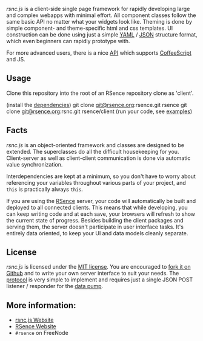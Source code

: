 
*rsnc.js* is a client-side single page framework for
rapidly developing large and complex webapps with minimal effort.
All component classes follow the same basic API no matter what
your widgets look like. Theming is done by simple component-
and theme-specific html and css templates.
UI construction can be done using just a simple
[YAML][yaml_site] / [JSON][json_site]
structure format, which even beginners can rapidly prototype
with.

For more advanced users, there is a nice [API][rsnc_api] which supports
[CoffeeScript][coffeescript] and JS.

## Usage
Clone this repository into the root of an RSence repository clone as 'client'.
  
(install the [dependencies](#))
    git clone git@rsence.org:rsence.git rsence
    git clone git@rsence.org:rsnc.git rsence/client
(run your code, see [examples](#))

## Facts

*rsnc.js* is an object-oriented framework and classes are
designed to be extended. The superclasses do all the difficult
housekeeping for you. Client-server as well as client-client communication
is done via automatic value synchronization.

Interdependencies are kept at a minimum, so you don't have
to worry about referencing your variables throughout various
parts of your project, and `this` is practically always `this`.

If you are using the [RSence][rsence_site] server, your
code will automatically be built and deployed to all
connected clients.
This means that while developing, you can keep
writing code and at each save, your browsers will refresh
to show the current state of progress. Besides building the
client packages and serving them, the server doesn't
participate in user interface tasks. It's entirely data
oriented, to keep your UI and data models cleanly separate.

## License
*rsnc.js* is licensed under the [MIT license][rsnc_license].
You are encouraged to [fork it on Github][github_rsnc] and to write your own
server interface to suit your needs. The [protocol][rsnc_protocol] is very
simple to implement and requires just a single JSON POST listener
/ responder for the [data pump][data_pump].

## More information:
* [rsnc.js Website][rsnc_site]
* [RSence Website](rsence_site)
* `#rsence` on FreeNode

[yaml_site]: http://yaml.org/
[json_site]: http://json.org/
[rsnc_api]: http://rsnc.io/api/
[coffeescript]: http://coffeescript.org
[rsnc_site]: http://rsnc.io/
[rsence_site]: http://rsence.org/
[data_pump]: http://rsnc.io/data_pump/
[rsnc_protocol]: http://rsnc.io/protocol/
[github_rsnc]: https://github.com/jammi/rsnc/
[rsnc_license]: MIT-LICENSE.txt
